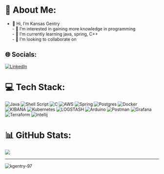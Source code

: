 # 💫 About Me:
- 👋 Hi, I’m Kansas Gentry<br>- 👀 I’m interested in gaining more knowledge in programming<br>- 🌱 I’m currently learning java, spring, C++ <br>- 💞️ I’m looking to collaborate on 


## 🌐 Socials:
[![LinkedIn](https://img.shields.io/badge/LinkedIn-%230077B5.svg?logo=linkedin&logoColor=white)](https://linkedin.com/in/kansasgentry) 

# 💻 Tech Stack:
![Java](https://img.shields.io/badge/java-%23ED8B00.svg?style=for-the-badge&logo=openjdk&logoColor=white) ![Shell Script](https://img.shields.io/badge/bash-%23121011.svg?style=for-the-badge&logo=gnu-bash&logoColor=white) ![C](https://img.shields.io/badge/c-%2300599C.svg?style=for-the-badge&logo=c&logoColor=white) ![AWS](https://img.shields.io/badge/AWS-%23FF9900.svg?style=for-the-badge&logo=amazon-aws&logoColor=white) ![Spring](https://img.shields.io/badge/spring-%236DB33F.svg?style=for-the-badge&logo=spring&logoColor=white) ![Postgres](https://img.shields.io/badge/postgres-%23316192.svg?style=for-the-badge&logo=postgresql&logoColor=white) ![Docker](https://img.shields.io/badge/docker-%230db7ed.svg?style=for-the-badge&logo=docker&logoColor=white) ![KIBANA](https://img.shields.io/badge/kibana-005571.svg?style=for-the-badge&logo=kibana&logoColor=white&color=%23005571) ![Kubernetes](https://img.shields.io/badge/kubernetes-%23326ce5.svg?style=for-the-badge&logo=kubernetes&logoColor=white) ![LOGSTASH](https://img.shields.io/badge/logstash-005571.svg?style=for-the-badge&logo=logstash) ![Arduino](https://img.shields.io/badge/-Arduino-00979D?style=for-the-badge&logo=Arduino&logoColor=white) ![Postman](https://img.shields.io/badge/Postman-FF6C37?style=for-the-badge&logo=postman&logoColor=white) ![Grafana](https://img.shields.io/badge/grafana-%23F46800.svg?style=for-the-badge&logo=grafana&logoColor=white) ![Terraform](https://img.shields.io/badge/terraform-%235835CC.svg?style=for-the-badge&logo=terraform&logoColor=white) ![intellij](https://img.shields.io/badge/IntelliJ-000000.svg?style=for-the-badge&logo=intellij-idea&logoColor=white)
# 📊 GitHub Stats:
![](https://github-readme-stats.vercel.app/api/top-langs/?username=kgentry-97&theme=nord&hide_border=true&include_all_commits=false&count_private=false&layout=compact)

---
<!--- [![](https://visitcount.itsvg.in/api?id=kgentry-97&icon=0&color=4)](https://visitcount.itsvg.in) --->

<p align="left"> <img src="https://komarev.com/ghpvc/?username=kgentry-97&label=Profile%20views&color=0e75b6&style=flat" alt="kgentry-97" /> </p>

<!-- Proudly created with GPRM ( https://gprm.itsvg.in ) -->
